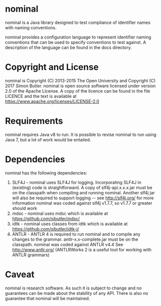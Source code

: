 nominal
=======
nominal is a Java library designed to test compliance of
identifier names with naming conventions.

nominal provides a configuration language to represent
identifier naming conventions that can be used to specify
conventions to test against. A description of the language
can be found in the docs directory.

Copyright and License
=====================
nominal is Copyright (C) 2013-2015 The Open University and
Copyright (C) 2017 Simon Butler. nominal is open
source software licensed under version 2.0 of the Apache License. 
A copy of the licence can be found in the file LICENCE and the
text is available at https://www.apache.org/licenses/LICENSE-2.0

Requirements
============
nominal requires Java v8 to run. It is possible to revise nominal
to run using Java 7, but a lot of work would be entailed.

Dependencies
============
nominal has the following dependencies:
 1. SLF4J - nominal uses SLF4J for logging. Incorporating SLF4J in
    (existing) code is straightforward. A copy of slf4j-api.x.x.x.jar
    must be on the classpath when compiling and running nominal.
    Another slf4j jar will also be required to support logging
    -- see http://slf4j.org/ for more information
    nominal was coded against slf4j v1.7.7, so v1.7.7 or greater
    should work
 2. mdsc - nominal uses mdsc which is available at
    https://github.com/sjbutler/mdsc/
 3. idtk - nominal uses classes from idtk which is available at
    https://github.com/sjbutler/idtk-j/
 4. ANTLR - ANTLR 4 is required to run nominal and to compile any
    changes to the grammar. antlr-x.x-complete.jar must be on
    the classpath. nominal was coded against ANTLR v4.4
    See http://www.antlr.org/
    (ANTLRWorks 2 is a useful tool for working with ANTLR grammars)


Caveat
======
nominal is research software. As such it is subject to change and
no guarantees can be made about the stability of any API. There is
also no guarantee that nominal will be maintained.
